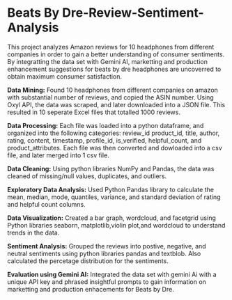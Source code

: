 # Beats By Dre-Review-Sentiment-Analysis
This project analyzes Amazon reviews for 10 headphones from different companies in order to gain a better understanding of consumer sentiments.  By integratting the data set with Gemini AI, marketting and production enhancement suggestions for beats by dre headphones are uncoverred to obtain maximum consumer satisfaction.  

**Data Mining:** Found 10 headphones from different companies on amazon with substantial number of reviews, and copied the ASIN number.  Using Oxyl API, the data was scraped, and later downloaded into a JSON file.  This resulted in 10 seperate Excel files that totalled 1000 reviews.

**Data Processing:** Each file was loaded into a python dataframe, and organized into the following categories: review_id	product_id, title,	author, rating, content, timestamp, profile_id, is_verified, helpful_count, and product_attributes.  Each file was then converted and dowloaded into a csv file, and later merged into 1 csv file.  

**Data Cleaning:** Using python libraries NumPy and Pandas, the data was cleaned of missing/null values, duplicates, and outliers.

**Exploratory Data Analysis:** Used Python Pandas library to calculate the mean, median, mode, quantiles, variance, and standard deviation of rating and helpful count columns.

**Data Visualization:** Created a bar graph, wordcloud, and facetgrid using Python libraries seaborn, matplotlib,violin plot,and wordcloud to understand trends in the data.  

**Sentiment Analysis:** Grouped the reviews into postive, negative, and neutral sentiments using python libraries pandas and textblob.  Also calculated the percetage distribution for the sentiments.

**Evaluation using Gemini AI:** Integrated the data set with gemini Ai with a unique API key and phrased insightful prompts to gain information on marketting and production enhacements for Beats by Dre.


